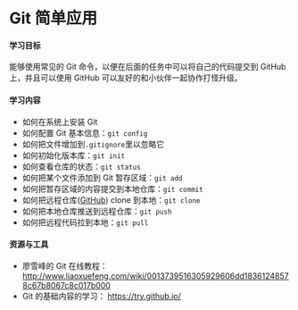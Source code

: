 # Git 简单应用

#### 学习目标

能够使用常见的 Git 命令，以便在后面的任务中可以将自己的代码提交到 GitHub 上，并且可以使用 GitHub 可以友好的和小伙伴一起协作打怪升级。

#### 学习内容

- 如何在系统上安装 Git
- 如何配置 Git 基本信息：`git config`
- 如何把文件增加到`.gitignore`里以忽略它
- 如何初始化版本库：`git init`
- 如何查看仓库的状态：`git status`
- 如何把某个文件添加到 Git 暂存区域：`git add`
- 如何把暂存区域的内容提交到本地仓库：`git commit`
- 如何把远程仓库([GitHub](./intro-github-pages.md)) clone 到本地：`git clone`
- 如何把本地仓库推送到远程仓库：`git push`
- 如何把远程代码拉到本地：`git pull`


#### 资源与工具

- 廖雪峰的 Git 在线教程：<http://www.liaoxuefeng.com/wiki/0013739516305929606dd18361248578c67b8067c8c017b000>
- Git 的基础内容的学习： <https://try.github.io/>

